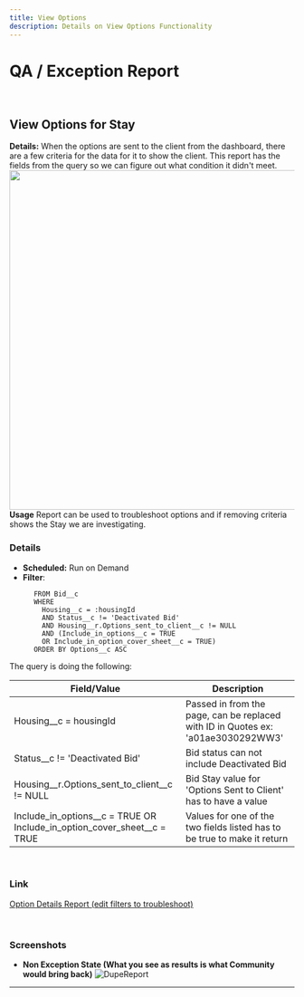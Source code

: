 ```yaml
---
title: View Options
description: Details on View Options Functionality
---
```

# QA / Exception Report


<br/>

## View Options for Stay
**Details:** When the options are sent to the client from the dashboard, there are a few criteria for the data for it to show the client.  This report has the fields from the query so we can figure out what condition it didn't meet.
<br/>
<img align="right" width="600" height="600" src="https://claytonboss7.github.io/voyajerwiki/assets/img/options.gif">

**Usage** Report can be used to troubleshoot options and if removing criteria shows the Stay we are investigating.

### Details
 * **Scheduled:**  Run on Demand
  * **Filter**: 
```
      FROM Bid__c
      WHERE
        Housing__c = :housingId
        AND Status__c != 'Deactivated Bid'
        AND Housing__r.Options_sent_to_client__c != NULL
        AND (Include_in_options__c = TRUE
        OR Include_in_option_cover_sheet__c = TRUE)
      ORDER BY Options__c ASC
```
The query is doing the following:

| Field/Value | Description |
| --- | --- |
| Housing__c = housingId | Passed in from the page, can be replaced with ID in Quotes ex: 'a01ae3030292WW3'|
| Status__c != 'Deactivated Bid' | Bid status can not include Deactivated Bid
| Housing__r.Options_sent_to_client__c != NULL | Bid Stay value for 'Options Sent to Client' has to have a value
|Include_in_options__c = TRUE OR Include_in_option_cover_sheet__c = TRUE | Values for one of the two fields listed has to be true to make it return

<br/>

### Link
[Option Details Report (edit filters to troubleshoot)](https://roadrebel.lightning.force.com/lightning/r/Report/00O3w000005zK6TEAU/edit)

<br/>

### Screenshots 
  * **Non Exception State (What you see as results is what Community would bring back)**
  ![DupeReport](https://claytonboss7.github.io/voyajerwiki/assets/img/options.jpg)
<hr>